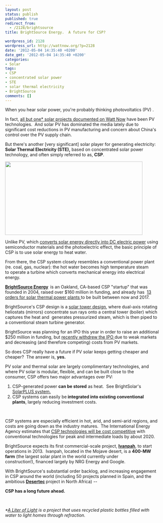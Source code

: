 ```yaml
---
layout: post
status: publish
published: true
redirect_from:
  - /2128/brightsource
title: BrightSource Energy.  A future for CSP?

wordpress_id: 2128
wordpress_url: http://wattnow.org/?p=2128
date: '2012-05-04 14:35:40 +0200'
date_gmt: '2012-05-04 14:35:40 +0200'
categories:
- Solar
tags:
- CSP
- concentrated solar power
- STE
- solar thermal electricity
- BrightSource
comments: []
---
```

<p>When you hear solar power, you're probably thinking photovoltatics (PV) .&nbsp;</p>
<p>In fact, <a href="http://wattnow.org/wattnow-projects/solar">all but one*&nbsp;solar projects documented on Watt Now</a>&nbsp;have been PV technologies.&nbsp; And solar PV has dominated the media lately due to significant cost reductions in PV manufacturing&nbsp;and&nbsp;concern about China's control over the PV supply chain.</p>
<p>But there's another [very significant] solar player for generating electricity: <strong>Solar Thermal Electricity (STE),</strong> based on concentrated solar power technology, and often simply referred to as,&nbsp;<strong>CSP</strong>.</p>
<div class="mceTemp">
<p><a href="http://www.solarthermalmagazine.com/2010/06/02/largest-solar-thermal-energy-project-in-the-southern-hemisphere/"><img class="size-full wp-image-2133" title="areva-solar-thermal-farm-solar-thermal-magazine" src="{{ 'assets/from-wordpress/uploads/2012/05/areva-solar-thermal-farm-solar-thermal-magazine1.jpg' | relative_url }}" alt="" width="450" height="240" /></a></p>
</div>
<p>Unlike PV, which <a href="http://en.wikipedia.org/wiki/Photovoltaics">converts solar energy directly into DC electric power</a>&nbsp;using semiconductor materials and the photoelectric effect, the basic principle of CSP is to use solar energy to heat water.</p>
<p>From there, the&nbsp;CSP system closely resembles a conventional power plant (re. coal, gas, nuclear):&nbsp;the&nbsp;hot water becomes high temperature steam to&nbsp;operate a turbine which converts mechanical energy into electrical energy.&nbsp;</p>
<p><strong><a href="http://www.brightsourceenergy.com/">BrightSource Energy</a>&nbsp; </strong>is an Oakland, CA-based CSP "startup" that was founded in 2004, raised over $160 million in funding, and already has&nbsp;&nbsp;<a href="http://gigaom.com/cleantech/the-story-behind-brightsources-ditched-ipo/">13 orders for solar thermal power plants </a>to be built between now and 2017.&nbsp;</p>
<p>BrightSource's&nbsp;CSP design is a <a href="http://www.brightsourceenergy.com/technology/how_lpt_works/">solar tower design</a>, where&nbsp;dual-axis rotating heliostats (mirrors) concentrate sun rays onto a central tower (boiler) which captures the heat and &nbsp;generates pressurized steam, which is then piped to a conventional steam turbine generator.</p>
<p></p>
<p>BrightSource was planning for an IPO this year in order to raise an additional $250 million in funding, but <a href="http://gigaom.com/cleantech/the-story-behind-brightsources-ditched-ipo/">recently withdrew the IPO </a>due to weak markets and decreasing (and therefore competing) costs from PV markets.&nbsp;</p>
<p>So does&nbsp;CSP really have a future if PV solar keeps getting cheaper and cheaper?&nbsp; The answer is, <strong>yes.</strong></p>
<p>PV solar and thermal solar are largely complimentary technologies,&nbsp;and where PV solar is modular, flexible, and can be built close to the consumer,&nbsp;CSP offers two major advantages over PV:</p>
<ol>
<li>
<div>CSP-generated power <strong>can be stored</strong> as heat.&nbsp; See BrightSolar's <a href="http://www.brightsourceenergy.com/technology/how_lpt_works/">SolarPLUS system.</a></div>
</li>
<li>
<div>CSP systems can easily be<strong> integrated into existing conventional plants</strong>, largely reducing investment costs.&nbsp;</div>
</li>
</ol>
<p>&nbsp;</p>
<p>CSP systems are especially efficient in hot,&nbsp;arid, and semi-arid regions, and costs are going down as the industry matures.&nbsp; The&nbsp;International Energy Agency estimates that <a href="http://www.iea.org/Textbase/npsum/solar2011SUM.pdf">CSP technologies will be cost competitive</a>&nbsp;with conventional technologies for peak and intermediate loads by about 2020.</p>
<p>BrightSource expects its first commercial-scale project, <strong><a href="http://www.brightsourceenergy.com/projects/ivanpah">Ivanpah</a></strong>, to&nbsp;start operations in 2013.&nbsp; Ivanpah, located in the Mojave desert, is a <strong>400-MW farm</strong> (the largest solar plant in the world currently under construction!),&nbsp;financed largely by NRG Energy and Google.</p>
<p>With BrightSource's substantial order backlog, and increasing engagement in CSP around the world (including 50 projects planned in Spain, and the ambitious&nbsp;<strong><a href="http://en.wikipedia.org/wiki/Desertec">Desertec</a>&nbsp;</strong>project in North Africa) --</p>
<p><strong>CSP has a long future ahead.&nbsp; </strong></p>
<p>&nbsp;</p>
<p><em>*<a href="http://wattnow.org/330/a-liter-of-light-isang-litrong-liwanag">A Liter of Light</a>&nbsp;is a project that uses recycled plastic bottles filled with water to light homes through refraction.</em></p>

